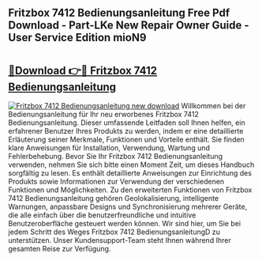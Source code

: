 ## Fritzbox 7412 Bedienungsanleitung Free Pdf Download - Part-LKe New Repair Owner Guide - User Service Edition mioN9

# <h2><a href="http://df5slco.blite.top/?on=Fritzbox+7412+Bedienungsanleitung">🔗Download 👉🔴 Fritzbox 7412 Bedienungsanleitung</a></h2>

[![Fritzbox 7412 Bedienungsanleitung new download](https://i.imgur.com/lujVjoI.png)](http://df5slco.blite.top/?on=Fritzbox+7412+Bedienungsanleitung)
Willkommen bei der Bedienungsanleitung für Ihr neu erworbenes Fritzbox 7412 Bedienungsanleitung. Dieser umfassende Leitfaden soll Ihnen helfen, ein erfahrener Benutzer Ihres Produkts zu werden, indem er eine detaillierte Erläuterung seiner Merkmale, Funktionen und Vorteile enthält. Sie finden klare Anweisungen für Installation, Verwendung, Wartung und Fehlerbehebung. Bevor Sie Ihr Fritzbox 7412 Bedienungsanleitung verwenden, nehmen Sie sich bitte einen Moment Zeit, um dieses Handbuch sorgfältig zu lesen. Es enthält detaillierte Anweisungen zur Einrichtung des Produkts sowie Informationen zur Verwendung der verschiedenen Funktionen und Möglichkeiten. Zu den erweiterten Funktionen von Fritzbox 7412 Bedienungsanleitung gehören Geolokalisierung, intelligente Warnungen, anpassbare Designs und Synchronisierung mehrerer Geräte, die alle einfach über die benutzerfreundliche und intuitive Benutzeroberfläche gesteuert werden können. Wir sind hier, um Sie bei jedem Schritt des Weges Fritzbox 7412 BedienungsanleitungD zu unterstützen. Unser Kundensupport-Team steht Ihnen während Ihrer gesamten Reise zur Verfügung.

